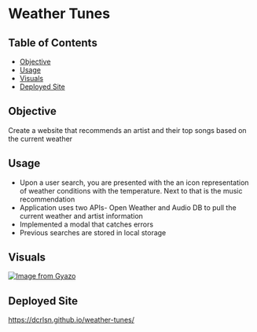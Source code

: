 # Weather Tunes

## Table of Contents
- [Objective](Objective)
- [Usage](Usage)
- [Visuals](Visuals)
- [Deployed Site](Deployed-Site)

## Objective
Create a website that recommends an artist and their top songs based on the current weather

## Usage
- Upon a user search, you are presented with the an icon representation of weather conditions with the temperature. Next to that is the music recommendation
- Application uses two APIs- Open Weather and Audio DB to pull the current weather and artist information
- Implemented a modal that catches errors
- Previous searches are stored in local storage

## Visuals
[![Image from Gyazo](https://i.gyazo.com/73b022015c4710e826f9c2915082939a.gif)](https://gyazo.com/73b022015c4710e826f9c2915082939a)

## Deployed Site
https://dcrlsn.github.io/weather-tunes/
